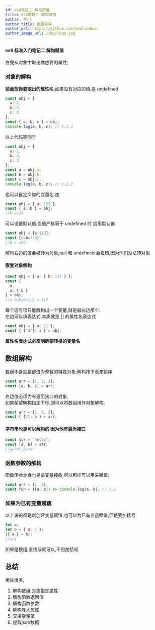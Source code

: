 ```yaml
---
id: es6笔记二 解构赋值
title: es6笔记二 解构赋值
author: 李川
author_title: 随便写写
author_url: https://github.com/newlichuan
author_image_url: /img/logo.jpg
---
```


#### es6 标准入门笔记二 解构赋值

<!--truncate-->

方便从对象中取出你想要的属性;

### 对象的解构

**前面放你要取出的属性名**,如果没有对应的值,是 undefined

```js
const obj = {
  a: 1,
  b: 2,
  c: 3
};
const { a, b, c } = obj;
console.log(a, b, c); // 1,2,3
```

以上代码等同于

```js
const obj = {
  a: 1,
  b: 2,
  c: 3
};
const a = obj.a;
const b = obj.b;
const c = obj.c;
console.log(a, b, c); // 1,2,3
```

也可以自定义你的变量名 加:

```js
const obj = { a: 123 };
const { a: b } = obj;
//b =123
```

可以设置默认值.当值严格等于 undefined 时 启用默认值

```js
const obj = {a:123};
const {c:b=234};
//b = 234
```

解构右边的值会被转为对象,null 和 undefined 会报错,因为他们没法转对象

#### 嵌套对象解构

```js
const obj = { a: { b: 112 } };
const {
  a,
  a: { b }
} = obj;
//a =object,b = 112
```

每个逗号项只能解构出一个变量,就是最右边那个.  
左边可以填表达式,本质就是 [] 的属性名表达式

```js
const obj = { a: 11 };
const { ["a"]: a } = obj;
```

**属性名表达式必须明确要转换的变量名**

## 数组解构

数组本身就是键值为整数的特殊对象;解构按下表来排序

```js
const arr = [1, 2, 3];
const [a, b, c] = arr;
```

右边值必须为有遍历接口的对象,  
如果希望解构指定下标,则可以将数组用作对象解构;

```js
const arr = [1, 2, 3];
const { [2]: a } = arr;
```

#### 字符串也是可以解构的 因为他有遍历接口

```js
const str = "hello";
const [a, b] = str;
//a="h",b="e"
```

### 函数参数的解构

函数传参本身也是拿变量接收,所以照样可以用来赋值;

```js
const arr = [1, 2];
const fun = ([a, b]) => console.log(a, b); // 1,2
```

### 如果为已有变量赋值

以上说的都是新创建变量赋值,也可以为已有变量赋值,但是要加括号

```js
let a;
let b = { a: 1 };
({ a } = b);
//a=1
```

如果是数组,直接写就可以,不用加括号

## 总结 

用处很多,  
1. 解构数组,对象指定属性
2. 解构函数返回值
3. 解构函数参数
4. 解构导入属性
5. 交换变量值
6. 提取json数据
  